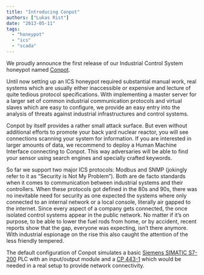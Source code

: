 ```yaml
---
title: "Introducing Conpot"
authors: ["Lukas Rist"]
date: "2013-05-11"
tags: 
  - "honeypot"
  - "ics"
  - "scada"
---
```


We proudly announce the first release of our Industrial Control System honeypot named [Conpot](http://conpot.org).  
  
Until now setting up an ICS honeypot required substantial manual work, real systems which are usually either inaccessible or expensive and lecture of quite tedious protocol specifications. With implementing a master server for a larger set of common industrial communication protocols and virtual slaves which are easy to configure, we provide an easy entry into the analysis of threats against industrial infrastructures and control systems.  
  
Conpot by itself provides a rather small attack surface. But even without additional efforts to promote your back yard nuclear reactor, you will see connections scanning your system for information. If you are interested in larger amounts of data, we recommend to deploy a Human Machine Interface connecting to Conpot. This way adversaries will be able to find your sensor using search engines and specially crafted keywords.  
  
So far we support two major ICS protocols: Modbus and SNMP (jokingly refer to it as “Security is Not My Problem”). Both are de facto standards when it comes to communication between industrial systems and their controllers. When these protocols got defined in the 80s and 90s, there was no inevitable need for security as one expected the systems where only connected to an internal network or a local console, literally air gapped to the internet. Since every aspect of a company gets connected, the once isolated control systems appear in the public network. No matter if it’s on purpose, to be able to lower the fuel rods from home, or by accident, recent reports show that the gap, everyone was expecting, isn’t there anymore. With industrial espionage on the rise this also caught the attention of the less friendly tempered.  
  
The default configuration of Conpot simulates a basic [Siemens SIMATIC S7-200](http://www.automation.siemens.com/mcms/programmable-logic-controller/en/simatic-s7-controller/s7-200/pages/default.aspx) PLC with an input/output module and a [CP 443-1](https://www.automation.siemens.com/mcms/industrial-communication/en/ie/system-interfacing/simatic-s7-sinumerik-o/s7-400/pages/cp443-1.aspx) which would be needed in a real setup to provide network connectivity.
